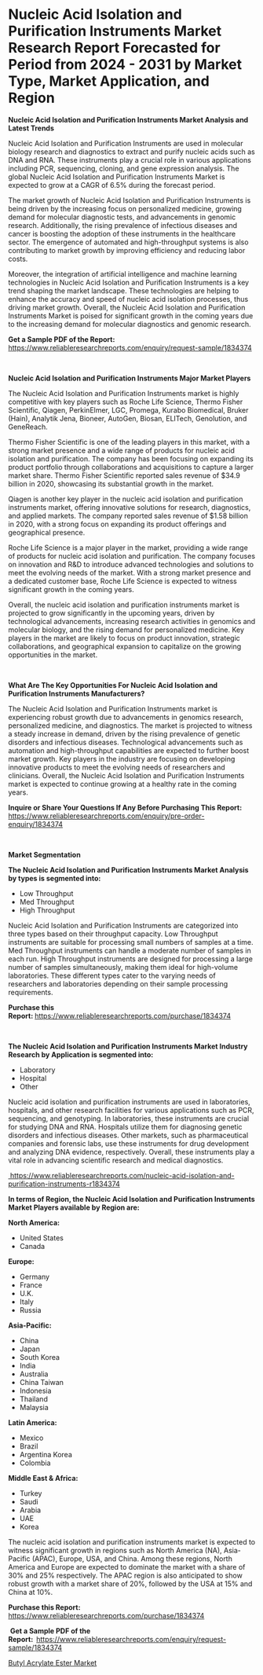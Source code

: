 <p><h1>Nucleic Acid Isolation and Purification Instruments Market Research Report Forecasted for Period from 2024 -  2031 by Market Type, Market Application, and Region</h1></p><p><strong>Nucleic Acid Isolation and Purification Instruments Market Analysis and Latest Trends</strong></p>
<p><p>Nucleic Acid Isolation and Purification Instruments are used in molecular biology research and diagnostics to extract and purify nucleic acids such as DNA and RNA. These instruments play a crucial role in various applications including PCR, sequencing, cloning, and gene expression analysis. The global Nucleic Acid Isolation and Purification Instruments Market is expected to grow at a CAGR of 6.5% during the forecast period.</p><p>The market growth of Nucleic Acid Isolation and Purification Instruments is being driven by the increasing focus on personalized medicine, growing demand for molecular diagnostic tests, and advancements in genomic research. Additionally, the rising prevalence of infectious diseases and cancer is boosting the adoption of these instruments in the healthcare sector. The emergence of automated and high-throughput systems is also contributing to market growth by improving efficiency and reducing labor costs.</p><p>Moreover, the integration of artificial intelligence and machine learning technologies in Nucleic Acid Isolation and Purification Instruments is a key trend shaping the market landscape. These technologies are helping to enhance the accuracy and speed of nucleic acid isolation processes, thus driving market growth. Overall, the Nucleic Acid Isolation and Purification Instruments Market is poised for significant growth in the coming years due to the increasing demand for molecular diagnostics and genomic research.</p></p>
<p><strong>Get a Sample PDF of the Report:&nbsp;</strong> <a href="https://www.reliableresearchreports.com/enquiry/request-sample/1834374">https://www.reliableresearchreports.com/enquiry/request-sample/1834374</a></p>
<p>&nbsp;</p>
<p><strong>Nucleic Acid Isolation and Purification Instruments Major Market Players</strong></p>
<p><p>The Nucleic Acid Isolation and Purification Instruments market is highly competitive with key players such as Roche Life Science, Thermo Fisher Scientific, Qiagen, PerkinElmer, LGC, Promega, Kurabo Biomedical, Bruker (Hain), Analytik Jena, Bioneer, AutoGen, Biosan, ELITech, Genolution, and GeneReach.</p><p>Thermo Fisher Scientific is one of the leading players in this market, with a strong market presence and a wide range of products for nucleic acid isolation and purification. The company has been focusing on expanding its product portfolio through collaborations and acquisitions to capture a larger market share. Thermo Fisher Scientific reported sales revenue of $34.9 billion in 2020, showcasing its substantial growth in the market.</p><p>Qiagen is another key player in the nucleic acid isolation and purification instruments market, offering innovative solutions for research, diagnostics, and applied markets. The company reported sales revenue of $1.58 billion in 2020, with a strong focus on expanding its product offerings and geographical presence.</p><p>Roche Life Science is a major player in the market, providing a wide range of products for nucleic acid isolation and purification. The company focuses on innovation and R&D to introduce advanced technologies and solutions to meet the evolving needs of the market. With a strong market presence and a dedicated customer base, Roche Life Science is expected to witness significant growth in the coming years.</p><p>Overall, the nucleic acid isolation and purification instruments market is projected to grow significantly in the upcoming years, driven by technological advancements, increasing research activities in genomics and molecular biology, and the rising demand for personalized medicine. Key players in the market are likely to focus on product innovation, strategic collaborations, and geographical expansion to capitalize on the growing opportunities in the market.</p></p>
<p>&nbsp;</p>
<p><strong>What Are The Key Opportunities For Nucleic Acid Isolation and Purification Instruments Manufacturers?</strong></p>
<p><p>The Nucleic Acid Isolation and Purification Instruments market is experiencing robust growth due to advancements in genomics research, personalized medicine, and diagnostics. The market is projected to witness a steady increase in demand, driven by the rising prevalence of genetic disorders and infectious diseases. Technological advancements such as automation and high-throughput capabilities are expected to further boost market growth. Key players in the industry are focusing on developing innovative products to meet the evolving needs of researchers and clinicians. Overall, the Nucleic Acid Isolation and Purification Instruments market is expected to continue growing at a healthy rate in the coming years.</p></p>
<p><strong>Inquire or Share Your Questions If Any Before Purchasing This Report:</strong> <a href="https://www.reliableresearchreports.com/enquiry/pre-order-enquiry/1834374">https://www.reliableresearchreports.com/enquiry/pre-order-enquiry/1834374</a></p>
<p>&nbsp;</p>
<p><strong>Market Segmentation</strong></p>
<p><strong>The Nucleic Acid Isolation and Purification Instruments Market Analysis by types is segmented into:</strong></p>
<p><ul><li>Low Throughput</li><li>Med Throughput</li><li>High Throughput</li></ul></p>
<p><p>Nucleic Acid Isolation and Purification Instruments are categorized into three types based on their throughput capacity. Low Throughput instruments are suitable for processing small numbers of samples at a time. Med Throughput instruments can handle a moderate number of samples in each run. High Throughput instruments are designed for processing a large number of samples simultaneously, making them ideal for high-volume laboratories. These different types cater to the varying needs of researchers and laboratories depending on their sample processing requirements.</p></p>
<p><strong>Purchase this Report:&nbsp;</strong><a href="https://www.reliableresearchreports.com/purchase/1834374">https://www.reliableresearchreports.com/purchase/1834374</a></p>
<p>&nbsp;</p>
<p><strong>The Nucleic Acid Isolation and Purification Instruments Market Industry Research by Application is segmented into:</strong></p>
<p><ul><li>Laboratory</li><li>Hospital</li><li>Other</li></ul></p>
<p><p>Nucleic acid isolation and purification instruments are used in laboratories, hospitals, and other research facilities for various applications such as PCR, sequencing, and genotyping. In laboratories, these instruments are crucial for studying DNA and RNA. Hospitals utilize them for diagnosing genetic disorders and infectious diseases. Other markets, such as pharmaceutical companies and forensic labs, use these instruments for drug development and analyzing DNA evidence, respectively. Overall, these instruments play a vital role in advancing scientific research and medical diagnostics.</p></p>
<p><a href="https://www.reliableresearchreports.com/nucleic-acid-isolation-and-purification-instruments-r1834374">&nbsp;https://www.reliableresearchreports.com/nucleic-acid-isolation-and-purification-instruments-r1834374</a></p>
<p><strong>In terms of Region, the Nucleic Acid Isolation and Purification Instruments Market Players available by Region are:</strong></p>
<p>
    <p> <strong> North America: </strong>
        <ul>
            <li>United States</li>
            <li>Canada</li>
        </ul>
        </p> 
    <p> <strong> Europe: </strong>
        <ul>
            <li>Germany</li>
            <li>France</li>
            <li>U.K.</li>
            <li>Italy</li>
            <li>Russia</li>
        </ul>
        </p> 
    <p> <strong> Asia-Pacific: </strong>
        <ul>
            <li>China</li>
            <li>Japan</li>
            <li>South Korea</li>
            <li>India</li>
            <li>Australia</li>
            <li>China Taiwan</li>
            <li>Indonesia</li>
            <li>Thailand</li>
            <li>Malaysia</li>
        </ul>
        </p> 
    <p> <strong> Latin America: </strong>
        <ul>
            <li>Mexico</li>
            <li>Brazil</li>
            <li>Argentina Korea</li>
            <li>Colombia</li>
        </ul>
        </p> 
    <p> <strong> Middle East & Africa: </strong>
        <ul>
            <li>Turkey</li>
            <li>Saudi</li>
            <li>Arabia</li>
            <li>UAE</li>
            <li>Korea</li>
        </ul>
    </p>
    </p>
<p><p>The nucleic acid isolation and purification instruments market is expected to witness significant growth in regions such as North America (NA), Asia-Pacific (APAC), Europe, USA, and China. Among these regions, North America and Europe are expected to dominate the market with a share of 30% and 25% respectively. The APAC region is also anticipated to show robust growth with a market share of 20%, followed by the USA at 15% and China at 10%.</p></p>
<p><strong>Purchase this Report: </strong><a href="https://www.reliableresearchreports.com/purchase/1834374">https://www.reliableresearchreports.com/purchase/1834374</a></p>
<p>&nbsp;<strong>Get a Sample PDF of the Report:&nbsp;&nbsp;</strong><a href="https://www.reliableresearchreports.com/enquiry/request-sample/1834374">https://www.reliableresearchreports.com/enquiry/request-sample/1834374</a></p>
<p><strong></strong></p>
<p><p><a href="https://issuu.com/reportprime-2/docs/butyl-acrylate-ester-market-size-2030.pptx">Butyl Acrylate Ester Market</a></p></p>